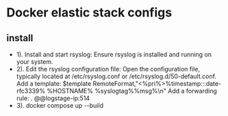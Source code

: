 # Docker elastic stack configs
## install
- 1). Install and start rsyslog: Ensure rsyslog is installed and running on your system.
- 2). Edit the rsyslog configuration file: Open the configuration file, typically located at /etc/rsyslog.conf or /etc/rsyslog.d/50-default.conf.
  Add a template: 
    $template RemoteFormat,"<%pri%>%timestamp:::date-rfc3339% %HOSTNAME% %syslogtag%%msg%\n"
  Add a forwarding rule:
    *.* @@logstage-ip:514
- 3). docker compose  up --build


